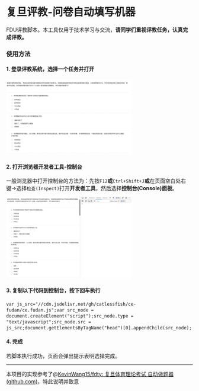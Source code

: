 # 复旦评教-问卷自动填写机器
FDU评教脚本。本工具仅用于技术学习与交流，**请同学们重视评教任务，认真完成评教。**



### 使用方法

#### 1. 登录评教系统，选择一个任务并打开

<img src="assets\image-20230509190759207.png" alt="image-20230509190759207" style="zoom:33%;" />



#### 2. 打开浏览器开发者工具-控制台

一般浏览器中打开控制台的方法为：先按`F12`**或**`Ctrl+Shift+J`**或**在页面空白处右键->选择`检查(Inspect)`打开**开发者工具**，然后选择**控制台(Console)面板**。

<img src="assets\image-20230509191611044.png" alt="image-20230509191611044" style="zoom:33%;" />



#### 3. 复制以下代码到控制台，按下回车执行

```
var js_src="//cdn.jsdelivr.net/gh/catlessfish/ce-fudan/ce.fudan.js";var src_node = document.createElement("script");src_node.type = "text/javascript";src_node.src = js_src;document.getElementsByTagName("head")[0].appendChild(src_node);
```



#### 4. 完成

若脚本执行成功，页面会弹出提示表明选择完成。



------

本项目的实现参考了@[KevinWang15/fdty: 复旦体育理论考试 自动做题器 (github.com)](https://github.com/KevinWang15/fdty)，特此说明并致意
